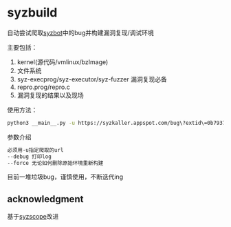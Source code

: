 # syzbuild

自动尝试爬取[syzbot](https://syzkaller.appspot.com)中的bug并构建漏洞复现/调试环境

主要包括：
1. kernel(源代码/vmlinux/bzImage)
2. 文件系统
3. syz-execprog/syz-executor/syz-fuzzer 漏洞复现必备
4. repro.prog/repro.c
5. 漏洞复现的结果以及现场

使用方法：

```sh
python3 __main__.py -u https://syzkaller.appspot.com/bug\?extid\=0b7937459742a0a4cffd
```

参数介绍

```sh
必须用-u指定爬取的url
--debug 打印log
--force 无论如何删除原始环境重新构建
```

目前一堆垃圾bug，谨慎使用，不断迭代ing

## acknowledgment
基于[syzscope](https://github.com/plummm/SyzScope)改进